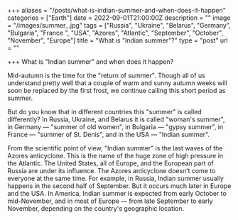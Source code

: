 +++
aliases = "/posts/what-is-indian-summer-and-when-does-it-happen"
categories = ["Earth"]
date = 2022-09-01T21:00:00Z
description = ""
image = "/images/summer_.jpg"
tags = ["Russia", "Ukraine", "Belarus", "Germany", "Bulgaria", "France ", "USA", "Azores", "Atlantic", "September", "October", "November", "Europe"]
title = "What is \"Indian summer\"?"
type = "post"
url = ""

+++
What is "Indian summer" and when does it happen?  
  
Mid-autumn is the time for the "return of summer". Though all of us understand pretty well that a couple of warm and sunny autumn weeks will soon be replaced by the first frost, we continue calling this short period as summer.

But do you know that in different countries this "summer" is called differently? In Russia, Ukraine, and Belarus it is called "woman's summer", in Germany — "summer of old women", in Bulgaria — "gypsy summer", in France — "summer of St. Denis", and in the USA — "Indian summer".

From the scientific point of view, "Indian summer" is the last waves of the Azores anticyclone. This is the name of the huge zone of high pressure in the Atlantic. The United States, all of Europe, and the European part of Russia are under its influence. The Azores anticyclone doesn’t come to everyone at the same time. For example, in Russia, Indian summer usually happens in the second half of September. But it occurs much later in Europe and the USA. In America, Indian summer is expected from early October to mid-November, and in most of Europe — from late September to early November, depending on the country's geographic location.